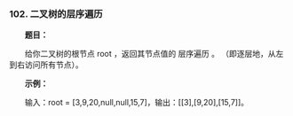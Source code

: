 ### 102. 二叉树的层序遍历

&emsp;&emsp;**题目：**

&emsp;&emsp;给你二叉树的根节点 root ，返回其节点值的 层序遍历 。 （即逐层地，从左到右访问所有节点）。

&emsp;&emsp;**示例：**

&emsp;&emsp;输入：root = [3,9,20,null,null,15,7]，输出：[[3],[9,20],[15,7]]。

